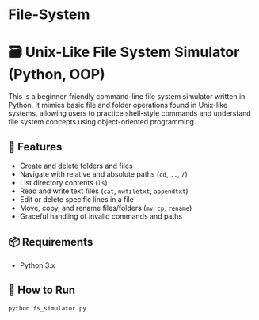 # File-System
# 🗃️ Unix-Like File System Simulator (Python, OOP)

This is a beginner-friendly command-line file system simulator written in Python. It mimics basic file and folder operations found in Unix-like systems, allowing users to practice shell-style commands and understand file system concepts using object-oriented programming.

## 🧰 Features

- Create and delete folders and files
- Navigate with relative and absolute paths (`cd`, `..`, `/`)
- List directory contents (`ls`)
- Read and write text files (`cat`, `nwfiletxt`, `appendtxt`)
- Edit or delete specific lines in a file
- Move, copy, and rename files/folders (`mv`, `cp`, `rename`)
- Graceful handling of invalid commands and paths

## 📦 Requirements

- Python 3.x

## 🚀 How to Run

```bash
python fs_simulator.py

